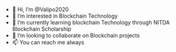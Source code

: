 - 👋 Hi, I’m @Valipo2020
- 👀 I’m interested in Blockchain Technology 
- 🌱 I’m currently learning blockchain Technology through NITDA Blockchain Scholarship 
- 💞️ I’m looking to collaborate on Blockchain projects
- 📫 You can reach me always 

<!---
Valipo2020/Valipo2020 is a ✨ special ✨ repository because its `README.md` (this file) appears on your GitHub profile.
You can click the Preview link to take a look at your changes.
--->
